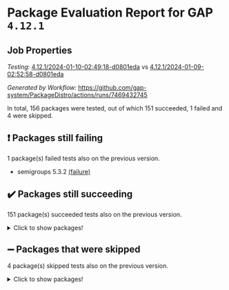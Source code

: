 # Package Evaluation Report for GAP `4.12.1`

## Job Properties

*Testing:* [4.12.1/2024-01-10-02:49:18-d0801eda](https://github.com/gap-system/PackageDistro/blob/data/reports/4.12.1/2024-01-10-02:49:18-d0801eda) vs [4.12.1/2024-01-09-02:52:58-d0801eda](https://github.com/gap-system/PackageDistro/blob/data/reports/4.12.1/2024-01-09-02:52:58-d0801eda)

*Generated by Workflow:* https://github.com/gap-system/PackageDistro/actions/runs/7469432745

In total, 156 packages were tested, out of which 151 succeeded, 1 failed and 4 were skipped.

## :exclamation: Packages still failing

1 package(s) failed tests also on the previous version.
- semigroups 5.3.2 [(failure)](https://github.com/gap-system/PackageDistro/actions/runs/7469432745/job/20326897141)

## :heavy_check_mark: Packages still succeeding

151 package(s) succeeded tests also on the previous version.
<details><summary>Click to show packages!</summary>

- 4ti2interface 2023.02-04 [(success)](https://github.com/gap-system/PackageDistro/actions/runs/7469432745/job/20326876487)
- ace 5.6.2 [(success)](https://github.com/gap-system/PackageDistro/actions/runs/7469432745/job/20326878647)
- aclib 1.3.2 [(success)](https://github.com/gap-system/PackageDistro/actions/runs/7469432745/job/20326879346)
- agt 0.3.1 [(success)](https://github.com/gap-system/PackageDistro/actions/runs/7469432745/job/20326879800)
- alnuth 3.2.1 [(success)](https://github.com/gap-system/PackageDistro/actions/runs/7469432745/job/20326880165)
- anupq 3.3.0 [(success)](https://github.com/gap-system/PackageDistro/actions/runs/7469432745/job/20326880471)
- atlasrep 2.1.8 [(success)](https://github.com/gap-system/PackageDistro/actions/runs/7469432745/job/20326882106)
- autodoc 2023.06.19 [(success)](https://github.com/gap-system/PackageDistro/actions/runs/7469432745/job/20326882325)
- automata 1.15 [(success)](https://github.com/gap-system/PackageDistro/actions/runs/7469432745/job/20326882454)
- automgrp 1.3.2 [(success)](https://github.com/gap-system/PackageDistro/actions/runs/7469432745/job/20326882595)
- autpgrp 1.11 [(success)](https://github.com/gap-system/PackageDistro/actions/runs/7469432745/job/20326882721)
- cap 2024.01-01 [(success)](https://github.com/gap-system/PackageDistro/actions/runs/7469432745/job/20326882837)
- caratinterface 2.3.6 [(success)](https://github.com/gap-system/PackageDistro/actions/runs/7469432745/job/20326882964)
- cddinterface 2022.11.01 [(success)](https://github.com/gap-system/PackageDistro/actions/runs/7469432745/job/20326883094)
- circle 1.6.6 [(success)](https://github.com/gap-system/PackageDistro/actions/runs/7469432745/job/20326883207)
- classicpres 1.22 [(success)](https://github.com/gap-system/PackageDistro/actions/runs/7469432745/job/20326883329)
- cohomolo 1.6.11 [(success)](https://github.com/gap-system/PackageDistro/actions/runs/7469432745/job/20326883457)
- congruence 1.2.5 [(success)](https://github.com/gap-system/PackageDistro/actions/runs/7469432745/job/20326883581)
- corelg 1.56 [(success)](https://github.com/gap-system/PackageDistro/actions/runs/7469432745/job/20326883698)
- crime 1.6 [(success)](https://github.com/gap-system/PackageDistro/actions/runs/7469432745/job/20326883818)
- crisp 1.4.6 [(success)](https://github.com/gap-system/PackageDistro/actions/runs/7469432745/job/20326883942)
- crypting 0.10.4 [(success)](https://github.com/gap-system/PackageDistro/actions/runs/7469432745/job/20326884065)
- cryst 4.1.27 [(success)](https://github.com/gap-system/PackageDistro/actions/runs/7469432745/job/20326884170)
- crystcat 1.1.10 [(success)](https://github.com/gap-system/PackageDistro/actions/runs/7469432745/job/20326884283)
- ctbllib 1.3.7 [(success)](https://github.com/gap-system/PackageDistro/actions/runs/7469432745/job/20326884385)
- cubefree 1.19 [(success)](https://github.com/gap-system/PackageDistro/actions/runs/7469432745/job/20326884497)
- curlinterface 2.3.2 [(success)](https://github.com/gap-system/PackageDistro/actions/runs/7469432745/job/20326884613)
- cvec 2.8.1 [(success)](https://github.com/gap-system/PackageDistro/actions/runs/7469432745/job/20326884706)
- datastructures 0.3.0 [(success)](https://github.com/gap-system/PackageDistro/actions/runs/7469432745/job/20326884823)
- deepthought 1.0.6 [(success)](https://github.com/gap-system/PackageDistro/actions/runs/7469432745/job/20326884927)
- design 1.8 [(success)](https://github.com/gap-system/PackageDistro/actions/runs/7469432745/job/20326885025)
- difsets 2.3.1 [(success)](https://github.com/gap-system/PackageDistro/actions/runs/7469432745/job/20326885132)
- digraphs 1.6.3 [(success)](https://github.com/gap-system/PackageDistro/actions/runs/7469432745/job/20326885234)
- edim 1.3.7 [(success)](https://github.com/gap-system/PackageDistro/actions/runs/7469432745/job/20326885342)
- example 4.3.4 [(success)](https://github.com/gap-system/PackageDistro/actions/runs/7469432745/job/20326885447)
- examplesforhomalg 2023.10-01 [(success)](https://github.com/gap-system/PackageDistro/actions/runs/7469432745/job/20326885545)
- factint 1.6.3 [(success)](https://github.com/gap-system/PackageDistro/actions/runs/7469432745/job/20326885654)
- ferret 1.0.9 [(success)](https://github.com/gap-system/PackageDistro/actions/runs/7469432745/job/20326885761)
- fga 1.5.0 [(success)](https://github.com/gap-system/PackageDistro/actions/runs/7469432745/job/20326885865)
- fining 1.5.6 [(success)](https://github.com/gap-system/PackageDistro/actions/runs/7469432745/job/20326885981)
- float 1.0.3 [(success)](https://github.com/gap-system/PackageDistro/actions/runs/7469432745/job/20326886094)
- format 1.4.3 [(success)](https://github.com/gap-system/PackageDistro/actions/runs/7469432745/job/20326886197)
- forms 1.2.9 [(success)](https://github.com/gap-system/PackageDistro/actions/runs/7469432745/job/20326886308)
- fplsa 1.2.6 [(success)](https://github.com/gap-system/PackageDistro/actions/runs/7469432745/job/20326886424)
- fr 2.4.12 [(success)](https://github.com/gap-system/PackageDistro/actions/runs/7469432745/job/20326886579)
- francy 2.0.3 [(success)](https://github.com/gap-system/PackageDistro/actions/runs/7469432745/job/20326886703)
- fwtree 1.3 [(success)](https://github.com/gap-system/PackageDistro/actions/runs/7469432745/job/20326886826)
- gapdoc 1.6.6 [(success)](https://github.com/gap-system/PackageDistro/actions/runs/7469432745/job/20326886930)
- gauss 2023.02-04 [(success)](https://github.com/gap-system/PackageDistro/actions/runs/7469432745/job/20326887037)
- gaussforhomalg 2023.11-01 [(success)](https://github.com/gap-system/PackageDistro/actions/runs/7469432745/job/20326887165)
- gbnp 1.0.5 [(success)](https://github.com/gap-system/PackageDistro/actions/runs/7469432745/job/20326887284)
- generalizedmorphismsforcap 2023.08-02 [(success)](https://github.com/gap-system/PackageDistro/actions/runs/7469432745/job/20326887397)
- genss 1.6.8 [(success)](https://github.com/gap-system/PackageDistro/actions/runs/7469432745/job/20326887503)
- gradedmodules 2023.09-01 [(success)](https://github.com/gap-system/PackageDistro/actions/runs/7469432745/job/20326887621)
- gradedringforhomalg 2023.08-01 [(success)](https://github.com/gap-system/PackageDistro/actions/runs/7469432745/job/20326887704)
- grape 4.9.0 [(success)](https://github.com/gap-system/PackageDistro/actions/runs/7469432745/job/20326887798)
- groupoids 1.73 [(success)](https://github.com/gap-system/PackageDistro/actions/runs/7469432745/job/20326887918)
- grpconst 2.6.4 [(success)](https://github.com/gap-system/PackageDistro/actions/runs/7469432745/job/20326888025)
- guarana 0.96.3 [(success)](https://github.com/gap-system/PackageDistro/actions/runs/7469432745/job/20326888132)
- guava 3.18 [(success)](https://github.com/gap-system/PackageDistro/actions/runs/7469432745/job/20326888252)
- hap 1.61 [(success)](https://github.com/gap-system/PackageDistro/actions/runs/7469432745/job/20326888380)
- hapcryst 0.1.15 [(success)](https://github.com/gap-system/PackageDistro/actions/runs/7469432745/job/20326888481)
- hecke 1.5.3 [(success)](https://github.com/gap-system/PackageDistro/actions/runs/7469432745/job/20326888566)
- help 3.5 [(success)](https://github.com/gap-system/PackageDistro/actions/runs/7469432745/job/20326888820)
- homalg 2023.10-01 [(success)](https://github.com/gap-system/PackageDistro/actions/runs/7469432745/job/20326888974)
- homalgtocas 2023.11-01 [(success)](https://github.com/gap-system/PackageDistro/actions/runs/7469432745/job/20326889085)
- idrel 2.45 [(success)](https://github.com/gap-system/PackageDistro/actions/runs/7469432745/job/20326889197)
- images 1.3.1 [(success)](https://github.com/gap-system/PackageDistro/actions/runs/7469432745/job/20326889310)
- intpic 0.3.0 [(success)](https://github.com/gap-system/PackageDistro/actions/runs/7469432745/job/20326889425)
- io 4.8.2 [(success)](https://github.com/gap-system/PackageDistro/actions/runs/7469432745/job/20326889532)
- io_forhomalg 2023.02-04 [(success)](https://github.com/gap-system/PackageDistro/actions/runs/7469432745/job/20326889678)
- irredsol 1.4.4 [(success)](https://github.com/gap-system/PackageDistro/actions/runs/7469432745/job/20326889823)
- json 2.1.1 [(success)](https://github.com/gap-system/PackageDistro/actions/runs/7469432745/job/20326889950)
- jupyterkernel 1.5.0 [(success)](https://github.com/gap-system/PackageDistro/actions/runs/7469432745/job/20326890071)
- jupyterviz 1.5.6 [(success)](https://github.com/gap-system/PackageDistro/actions/runs/7469432745/job/20326890200)
- kan 1.36 [(success)](https://github.com/gap-system/PackageDistro/actions/runs/7469432745/job/20326890319)
- kbmag 1.5.11 [(success)](https://github.com/gap-system/PackageDistro/actions/runs/7469432745/job/20326890449)
- laguna 3.9.6 [(success)](https://github.com/gap-system/PackageDistro/actions/runs/7469432745/job/20326890595)
- liealgdb 2.2.1 [(success)](https://github.com/gap-system/PackageDistro/actions/runs/7469432745/job/20326890728)
- liepring 2.8 [(success)](https://github.com/gap-system/PackageDistro/actions/runs/7469432745/job/20326890875)
- liering 2.4.2 [(success)](https://github.com/gap-system/PackageDistro/actions/runs/7469432745/job/20326891047)
- linearalgebraforcap 2023.12-05 [(success)](https://github.com/gap-system/PackageDistro/actions/runs/7469432745/job/20326891206)
- localizeringforhomalg 2023.10-01 [(success)](https://github.com/gap-system/PackageDistro/actions/runs/7469432745/job/20326891354)
- loops 3.4.3 [(success)](https://github.com/gap-system/PackageDistro/actions/runs/7469432745/job/20326891528)
- lpres 1.0.3 [(success)](https://github.com/gap-system/PackageDistro/actions/runs/7469432745/job/20326891677)
- majoranaalgebras 1.5.1 [(success)](https://github.com/gap-system/PackageDistro/actions/runs/7469432745/job/20326891876)
- mapclass 1.4.6 [(success)](https://github.com/gap-system/PackageDistro/actions/runs/7469432745/job/20326892040)
- matgrp 0.70 [(success)](https://github.com/gap-system/PackageDistro/actions/runs/7469432745/job/20326892217)
- matricesforhomalg 2023.11-02 [(success)](https://github.com/gap-system/PackageDistro/actions/runs/7469432745/job/20326892359)
- modisom 2.5.4 [(success)](https://github.com/gap-system/PackageDistro/actions/runs/7469432745/job/20326892548)
- modulepresentationsforcap 2023.10-01 [(success)](https://github.com/gap-system/PackageDistro/actions/runs/7469432745/job/20326892704)
- modules 2023.10-01 [(success)](https://github.com/gap-system/PackageDistro/actions/runs/7469432745/job/20326892880)
- monoidalcategories 2023.12-01 [(success)](https://github.com/gap-system/PackageDistro/actions/runs/7469432745/job/20326893044)
- nconvex 2022.09-01 [(success)](https://github.com/gap-system/PackageDistro/actions/runs/7469432745/job/20326893234)
- nilmat 1.4.2 [(success)](https://github.com/gap-system/PackageDistro/actions/runs/7469432745/job/20326893411)
- nock 1.5 [(success)](https://github.com/gap-system/PackageDistro/actions/runs/7469432745/job/20326893574)
- normalizinterface 1.3.6 [(success)](https://github.com/gap-system/PackageDistro/actions/runs/7469432745/job/20326893757)
- nq 2.5.10 [(success)](https://github.com/gap-system/PackageDistro/actions/runs/7469432745/job/20326893944)
- numericalsgps 1.3.1 [(success)](https://github.com/gap-system/PackageDistro/actions/runs/7469432745/job/20326894137)
- openmath 11.5.3 [(success)](https://github.com/gap-system/PackageDistro/actions/runs/7469432745/job/20326894293)
- orb 4.9.0 [(success)](https://github.com/gap-system/PackageDistro/actions/runs/7469432745/job/20326894474)
- packagemanager 1.4.2 [(success)](https://github.com/gap-system/PackageDistro/actions/runs/7469432745/job/20326894656)
- patternclass 2.4.3 [(success)](https://github.com/gap-system/PackageDistro/actions/runs/7469432745/job/20326894853)
- permut 2.0.4 [(success)](https://github.com/gap-system/PackageDistro/actions/runs/7469432745/job/20326895019)
- polenta 1.3.10 [(success)](https://github.com/gap-system/PackageDistro/actions/runs/7469432745/job/20326895177)
- polymaking 0.8.7 [(success)](https://github.com/gap-system/PackageDistro/actions/runs/7469432745/job/20326895332)
- primgrp 3.4.4 [(success)](https://github.com/gap-system/PackageDistro/actions/runs/7469432745/job/20326895516)
- profiling 2.5.4 [(success)](https://github.com/gap-system/PackageDistro/actions/runs/7469432745/job/20326895695)
- qpa 1.35 [(success)](https://github.com/gap-system/PackageDistro/actions/runs/7469432745/job/20326895863)
- quagroup 1.8.3 [(success)](https://github.com/gap-system/PackageDistro/actions/runs/7469432745/job/20326895976)
- radiroot 2.9 [(success)](https://github.com/gap-system/PackageDistro/actions/runs/7469432745/job/20326896094)
- rcwa 4.7.1 [(success)](https://github.com/gap-system/PackageDistro/actions/runs/7469432745/job/20326896221)
- rds 1.8 [(success)](https://github.com/gap-system/PackageDistro/actions/runs/7469432745/job/20326896328)
- recog 1.4.2 [(success)](https://github.com/gap-system/PackageDistro/actions/runs/7469432745/job/20326896429)
- repndecomp 1.3.0 [(success)](https://github.com/gap-system/PackageDistro/actions/runs/7469432745/job/20326896524)
- repsn 3.1.1 [(success)](https://github.com/gap-system/PackageDistro/actions/runs/7469432745/job/20326896629)
- resclasses 4.7.3 [(success)](https://github.com/gap-system/PackageDistro/actions/runs/7469432745/job/20326896746)
- ringsforhomalg 2023.11-02 [(success)](https://github.com/gap-system/PackageDistro/actions/runs/7469432745/job/20326896831)
- sco 2023.08-01 [(success)](https://github.com/gap-system/PackageDistro/actions/runs/7469432745/job/20326896935)
- scscp 2.4.1 [(success)](https://github.com/gap-system/PackageDistro/actions/runs/7469432745/job/20326897036)
- sglppow 2.3 [(success)](https://github.com/gap-system/PackageDistro/actions/runs/7469432745/job/20326897235)
- sgpviz 0.999.5 [(success)](https://github.com/gap-system/PackageDistro/actions/runs/7469432745/job/20326897355)
- simpcomp 2.1.14 [(success)](https://github.com/gap-system/PackageDistro/actions/runs/7469432745/job/20326897472)
- singular 2023.02.09 [(success)](https://github.com/gap-system/PackageDistro/actions/runs/7469432745/job/20326897568)
- sl2reps 1.1 [(success)](https://github.com/gap-system/PackageDistro/actions/runs/7469432745/job/20326897683)
- sla 1.5.3 [(success)](https://github.com/gap-system/PackageDistro/actions/runs/7469432745/job/20326897797)
- smallgrp 1.5.3 [(success)](https://github.com/gap-system/PackageDistro/actions/runs/7469432745/job/20326897910)
- smallsemi 0.6.13 [(success)](https://github.com/gap-system/PackageDistro/actions/runs/7469432745/job/20326898009)
- sonata 2.9.6 [(success)](https://github.com/gap-system/PackageDistro/actions/runs/7469432745/job/20326898099)
- sophus 1.27 [(success)](https://github.com/gap-system/PackageDistro/actions/runs/7469432745/job/20326898329)
- sotgrps 1.2 [(success)](https://github.com/gap-system/PackageDistro/actions/runs/7469432745/job/20326898556)
- spinsym 1.5.2 [(success)](https://github.com/gap-system/PackageDistro/actions/runs/7469432745/job/20326898677)
- standardff 1.0 [(success)](https://github.com/gap-system/PackageDistro/actions/runs/7469432745/job/20326898784)
- symbcompcc 1.3.2 [(success)](https://github.com/gap-system/PackageDistro/actions/runs/7469432745/job/20326898871)
- thelma 1.3 [(success)](https://github.com/gap-system/PackageDistro/actions/runs/7469432745/job/20326898957)
- tomlib 1.2.9 [(success)](https://github.com/gap-system/PackageDistro/actions/runs/7469432745/job/20326899059)
- toolsforhomalg 2023.11-01 [(success)](https://github.com/gap-system/PackageDistro/actions/runs/7469432745/job/20326899152)
- toric 1.9.5 [(success)](https://github.com/gap-system/PackageDistro/actions/runs/7469432745/job/20326899246)
- toricvarieties 2022.07.13 [(success)](https://github.com/gap-system/PackageDistro/actions/runs/7469432745/job/20326899348)
- transgrp 3.6.5 [(success)](https://github.com/gap-system/PackageDistro/actions/runs/7469432745/job/20326899458)
- ugaly 4.1.3 [(success)](https://github.com/gap-system/PackageDistro/actions/runs/7469432745/job/20326899559)
- unipot 1.5 [(success)](https://github.com/gap-system/PackageDistro/actions/runs/7469432745/job/20326899669)
- unitlib 4.2.0 [(success)](https://github.com/gap-system/PackageDistro/actions/runs/7469432745/job/20326899772)
- utils 0.84 [(success)](https://github.com/gap-system/PackageDistro/actions/runs/7469432745/job/20326899853)
- uuid 0.7 [(success)](https://github.com/gap-system/PackageDistro/actions/runs/7469432745/job/20326899965)
- walrus 0.9991 [(success)](https://github.com/gap-system/PackageDistro/actions/runs/7469432745/job/20326900040)
- wedderga 4.10.4 [(success)](https://github.com/gap-system/PackageDistro/actions/runs/7469432745/job/20326900142)
- xmod 2.91 [(success)](https://github.com/gap-system/PackageDistro/actions/runs/7469432745/job/20326900252)
- xmodalg 1.23 [(success)](https://github.com/gap-system/PackageDistro/actions/runs/7469432745/job/20326900350)
- yangbaxter 0.10.3 [(success)](https://github.com/gap-system/PackageDistro/actions/runs/7469432745/job/20326900453)
- zeromqinterface 0.14 [(success)](https://github.com/gap-system/PackageDistro/actions/runs/7469432745/job/20326900573)
</details>

## :heavy_minus_sign: Packages that were skipped

4 package(s) skipped tests also on the previous version.
<details><summary>Click to show packages!</summary>

- browse 1.8.21 [(skipped)](https://github.com/gap-system/PackageDistro/actions/runs/7469432745/job/20326525776)
- itc 1.5.1 [(skipped)](https://github.com/gap-system/PackageDistro/actions/runs/7469432745/job/20326525776)
- polycyclic 2.16 [(skipped)](https://github.com/gap-system/PackageDistro/actions/runs/7469432745/job/20326525776)
- xgap 4.31 [(skipped)](https://github.com/gap-system/PackageDistro/actions/runs/7469432745/job/20326525776)
</details>

